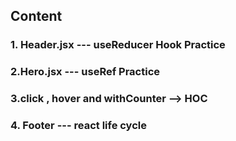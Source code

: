 ## Content

### 1. Header.jsx --- useReducer Hook Practice

### 2.Hero.jsx --- useRef Practice

### 3.click , hover and withCounter --> HOC

### 4. Footer --- react life cycle
